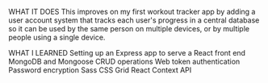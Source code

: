 WHAT IT DOES
This improves on my first workout tracker app by adding a user account system that tracks each user's progress in a central database so it can be used by the same person on multiple devices, or by multiple people using a single device.

WHAT I LEARNED
Setting up an Express app to serve a React front end
MongoDB and Mongoose
CRUD operations
Web token authentication
Password encryption
Sass
CSS Grid
React Context API
